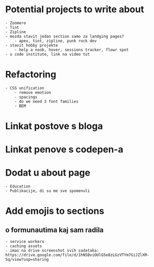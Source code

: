 # Potential projects to write about

    - Zoomero
    - Tint
    - Zipline
    - mozda stavit jedan section samo za landging pages?
        - apex, tint, zipline, punk rock dev
    - stavit hobby projekte
        - help a noob, hover, sessions tracker, flowr spot
    - u code institute, link na video tut

# Refactoring

    - CSS unification
        - remove emotion
        - spacings
        - do we need 3 font families
        - BEM

# Linkat postove s bloga

# Linkat penove s codepen-a

# Dodat u about page

    - Education
    - Publikacije, di su me sve spomenuli

# Add emojis to sections

## o formunautima kaj sam radila
    - service workers
    - caching assets
    - imas na drive screenshot svih zadataka: https://drive.google.com/file/d/1hN5BviOUlG5e8zLGzVTYm7GiJZlXM-Sq/view?usp=sharing
